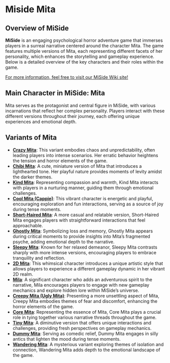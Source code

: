 # Miside Mita
## Overview of MiSide

**MiSide** is an engaging psychological horror adventure game that immerses players in a surreal narrative centered around the character Mita. The game features multiple versions of Mita, each representing different facets of her personality, which enhances the storytelling and gameplay experience. Below is a detailed overview of the key characters and their roles within the game.

[For more information, feel free to visit our MiSide Wiki site!](https://miside.wiki)

## Main Character in MiSide: Mita

Mita serves as the protagonist and central figure in MiSide, with various incarnations that reflect her complex personality. Players interact with these different versions throughout their journey, each offering unique experiences and emotional depth.

## Variants of Mita

- [**Crazy Mita**](https://miside.wiki/en/wiki/characters/crazy-mita): This variant embodies chaos and unpredictability, often leading players into intense scenarios. Her erratic behavior heightens the tension and horror elements of the game.
- [**Chibi Mita**](https://miside.wiki/en/wiki/characters/chibi-mita): A cute, miniature version of Mita that introduces a lighthearted tone. Her playful nature provides moments of levity amidst the darker themes.
- [**Kind Mita**](https://miside.wiki/en/wiki/characters/kind-mita): Representing compassion and warmth, Kind Mita interacts with players in a nurturing manner, guiding them through emotional challenges.
- [**Cool Mita (Cappie)**](https://miside.wiki/en/wiki/characters/cool-mita): This vibrant character is energetic and playful, encouraging exploration and fun interactions, serving as a source of joy during tense moments.
- [**Short-Haired Mita**](https://miside.wiki/en/wiki/characters/short-haired-mita): A more casual and relatable version, Short-Haired Mita engages players with straightforward interactions that feel approachable.
- [**Ghostly Mita**](https://miside.wiki/en/wiki/characters/ghostly-mita): Symbolizing loss and memory, Ghostly Mita appears during critical moments to provide insights into Mita’s fragmented psyche, adding emotional depth to the narrative.
- [**Sleepy Mita**](https://miside.wiki/en/wiki/characters/sleepy-mita): Known for her relaxed demeanor, Sleepy Mita contrasts sharply with more intense versions, encouraging players to embrace tranquility and reflection.
- [**2D Mita**](https://miside.wiki/en/wiki/characters/2d-mita): This whimsical character introduces a unique artistic style that allows players to experience a different gameplay dynamic in her vibrant 2D realm.
- [**Mila**](https://miside.wiki/en/wiki/characters/mila): A significant character who adds an adventurous spirit to the narrative, Mila encourages players to engage with new gameplay mechanics and explore hidden lore within MiSide’s universe.
- [**Creepy Mita (Ugly Mita)**](https://miside.wiki/en/wiki/characters/creepy-mita): Presenting a more unsettling aspect of Mita, Creepy Mita embodies themes of fear and discomfort, enhancing the horror elements of the game.
- [**Core Mita**](https://miside.wiki/en/wiki/characters/core-mita): Representing the essence of Mita, Core Mita plays a crucial role in tying together various narrative threads throughout the game.
- [**Tiny Mita**](https://miside.wiki/en/wiki/characters/tiny-mita): A diminutive version that offers unique interactions and challenges, providing fresh perspectives on gameplay mechanics.
- [**Dummy Mita**](https://miside.wiki/en/wiki/characters/dummy-mita): Serving as comedic relief, Dummy Mita engages in silly antics that lighten the mood during tense moments.
- [**Wandering Mita**](https://miside.wiki/en/wiki/characters/wandering-mita): A mysterious variant exploring themes of isolation and connection, Wandering Mita adds depth to the emotional landscape of the game.
